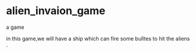 # alien_invaion_game
a game

 in this game,we will have a ship which can fire some bulltes to hit the aliens .
 
